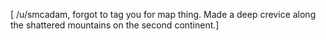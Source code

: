 \[ /u/smcadam, forgot to tag you for map thing. Made a deep crevice along the shattered mountains on the second continent.\]